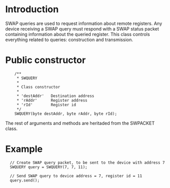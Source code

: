 # Introduction #

SWAP queries are used to request information about remote registers. Any device receiving a SWAP query must respond with a SWAP status packet containing information about the queried register. This class controls everything related to queries: construction and transmission.

# Public constructor #

```
    /**
     * SWQUERY
     * 
     * Class constructor
     * 
     * 'destAddr'   Destination address
     * 'rAddr'	    Register address
     * 'rId'	    Register id
     */
    SWQUERY(byte destAddr, byte rAddr, byte rId);
```

The rest of arguments and methods are heritaded from the SWPACKET class.

# Example #

```
  // Create SWAP query packet, to be sent to the device with address 7
  SWQUERY query = SWQUERY(7, 7, 11);

  // Send SWAP query to device address = 7, register id = 11
  query.send();
```